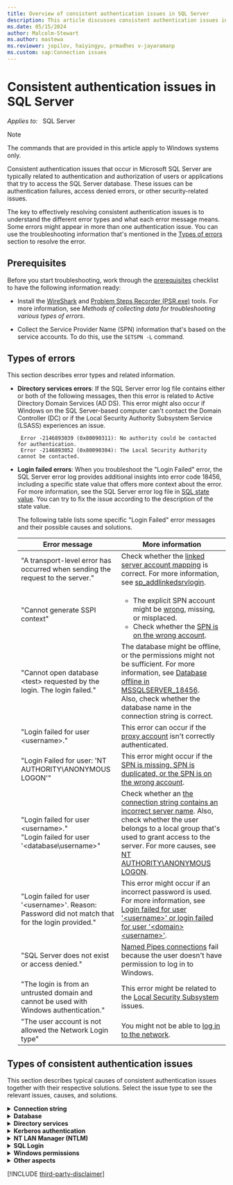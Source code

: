 ```yaml
---
title: Overview of consistent authentication issues in SQL Server
description: This article discusses consistent authentication issues in SQL Server, related error messages, and solutions to troubleshoot various issues.
ms.date: 05/15/2024
author: Malcolm-Stewart
ms.author: mastewa
ms.reviewer: jopilov, haiyingyu, prmadhes v-jayaramanp
ms.custom: sap:Connection issues
---
```


# Consistent authentication issues in SQL Server

_Applies to:_ &nbsp; SQL Server

> [!NOTE]
> The commands that are provided in this article apply to Windows systems only.

Consistent authentication issues that occur in Microsoft SQL Server are typically related to authentication and authorization of users or applications that try to access the SQL Server database. These issues can be authentication failures, access denied errors, or other security-related issues.

The key to effectively resolving consistent authentication issues is to understand the different error types and what each error message means. Some errors might appear in more than one authentication issue. You can use the troubleshooting information that's mentioned in the [Types of errors](#types-of-errors) section to resolve the error.

## Prerequisites

Before you start troubleshooting, work through the [prerequisites](../connect/resolve-connectivity-errors-checklist.md) checklist to have the following information ready:

- Install the [WireShark](https://www.wireshark.org/download.html) and [Problem Steps Recorder (PSR.exe)](/office/troubleshoot/settings/how-to-use-problem-steps-recorder) tools. For more information, see *Methods of collecting data for troubleshooting various types of errors*.

- Collect the Service Provider Name (SPN) information that's based on the service accounts. To do this, use the `SETSPN -L` command.

## Types of errors

This section describes error types and related information.

- **Directory services errors**: If the SQL Server error log file contains either or both of the following messages, then this error is related to Active Directory Domain Services (AD DS). This error might also occur if Windows on the SQL Server-based computer can't contact the Domain Controller (DC) or if the Local Security Authority Subsystem Service (LSASS) experiences an issue.

  ```output
   Error -2146893039 (0x80090311): No authority could be contacted for authentication.
   Error -2146893052 (0x80090304): The Local Security Authority cannot be contacted.
  ```

- **Login failed errors**: When you troubleshoot the "Login Failed" error, the SQL Server error log provides additional insights into error code 18456, including a specific state value that offers more context about the error. For more information, see the SQL Server error log file in [SQL state value](/sql/relational-databases/errors-events/mssqlserver-18456-database-engine-error#additional-error-information). You can try to fix the issue according to the description of the state value.

  The following table lists some specific "Login Failed" error messages and their possible causes and solutions.

  |Error message  |More information  |
  |---------|---------|
  |"A transport-level error has occurred when sending the request to the server."|Check whether the [linked server account mapping](linked-server-account-mapping-error.md) is correct. For more information, see [sp_addlinkedsrvlogin](/sql/relational-databases/system-stored-procedures/sp-addlinkedsrvlogin-transact-sql).|
  |"Cannot generate SSPI context" | <ul><li>The explicit SPN account might be [wrong](cannot-generate-sspi-context-error.md#fix-the-error-with-kerberos-configuration-manager-recommended), missing, or misplaced.</li><li>Check whether the [SPN is on the wrong account](cannot-generate-sspi-context-error.md#fix-the-error-with-kerberos-configuration-manager-recommended).</li></ul> |
  |"Cannot open database \<test\> requested by the login. The login failed."|The database might be offline, or the permissions might not be sufficient. For more information, see [Database offline in MSSQLSERVER_18456](/sql/relational-databases/errors-events/mssqlserver-18456-database-engine-error#login-failed-for-user-nt-authorityanonymous-logon).<br/> Also, check whether the database name in the connection string is correct.|
  |"Login failed for user \<username\>." | This error can occur if the [proxy account](../../integration-services/ssis-package-doesnt-run-when-called-job-step.md) isn't correctly authenticated.    |
  |"Login Failed for user: 'NT AUTHORITY\ANONYMOUS LOGON'"|This error might occur if the [SPN is missing, SPN is duplicated, or the SPN is on the wrong account](cannot-generate-sspi-context-error.md#fix-the-error-with-kerberos-configuration-manager-recommended).|
  |"Login failed for user \<username\>." </br> "Login failed for user '\<database\username\>"</br>    | Check whether an [the connection string contains an incorrect server name](/sql/relational-databases/errors-events/mssqlserver-18456-database-engine-error#login-failed-for-user-username-or-login-failed-for-user-domainusername). Also, check whether the user belongs to a local group that's used to grant access to the server. For more causes, see [NT AUTHORITY\ANONYMOUS LOGON](/sql/relational-databases/errors-events/mssqlserver-18456-database-engine-error#login-failed-for-user-nt-authorityanonymous-logon).    |
  |"Login failed for user '\<username\>'. Reason: Password did not match that for the login provided."|This error might occur if an incorrect password is used. For more information, see [Login failed for user '\<username\>' or login failed for user '\<domain>\<username>'](/sql/relational-databases/errors-events/mssqlserver-18456-database-engine-error#login-failed-for-user-nt-authorityanonymous-logon).|
  |"SQL Server does not exist or access denied."  | [Named Pipes connections](named-pipes-connection-fail-no-windows-permission.md) fail because the user doesn't have permission to log in to Windows.     |
  |"The login is from an untrusted domain and cannot be used with Windows authentication."|This error might be related to the [Local Security Subsystem](local-security-subsystem-errors.md) issues.|
  |"The user account is not allowed the Network Login type"|You might not be able to [log in to the network](network-login-disallowed.md).|

## Types of consistent authentication issues

This section describes typical causes of consistent authentication issues together with their respective solutions. Select the issue type to see the relevant issues, causes, and solutions.

<details>
<summary><b>Connection string</b></summary>

This section lists the issues that are related to configuration settings that are used by applications to connect to a database.

- **Explicit SPN is missing** - This issue occurs if the SPN isn't configured or registered correctly.

  **Solution:** To resolve this issue, see ["Cannot generate SSPI context" error when using Windows authentication to connect SQL Server](cannot-generate-sspi-context-error.md#fix-the-error-with-kerberos-configuration-manager-recommended).

- **Explicit misplaced SPN** - Refers to an SPN that was incorrectly associated with a particular service or account. 

  **Solution:** To resolve this issue, see [Explicit misplaced SPN](explicit-spn-is-misplaced.md).

- **Explicit SPN is duplicated** - This issue occurs if an SPN is duplicated because it's registered more than one time.

  **Solution:** To resolve this issue, see ["Cannot generate SSPI context" error when using Windows authentication to connect SQL Server](cannot-generate-sspi-context-error.md#fix-the-error-with-kerberos-configuration-manager-recommended).

- **Incorrect server name in connection string** - This issue occurs if the specified server name is incorrect or can't be found.

  **Solution:** To resolve this issue, see [MSSQLSERVER_18456](/sql/relational-databases/errors-events/mssqlserver-18456-database-engine-error#login-failed-for-user-username-or-login-failed-for-user-domainusername).

- **Wrong database name in connection string** - This issue occurs if the database name that's provided for authentication is incorrect.

  **Solution:** Check whether the name is spelled correctly. For more information, see [MSSQLSERVER_4064](/sql/relational-databases/errors-events/mssqlserver-4064-database-engine-error#fix-the-issue).

- **Wrong explicit SPN account** - This issue might occur if the SPN is associated with the wrong account in AD DS. 

  **Solution:** To resolve this issue, see [Cannot generate SSPI context error](cannot-generate-sspi-context-error.md).

</details>

<details>
<summary><b>Database</b></summary>

This section lists the issues that are specific to various aspects of SQL Server:

- **Database is offline** - Refers to a scenario in which a SQL Server database tries to reconnect to a SQL Server instance that's configured for Windows Authentication mode.

  **Solution:** For more information, see [MSSQLSERVER_18456](/sql/relational-databases/errors-events/mssqlserver-18456-database-engine-error#login-failed-for-user-username-or-login-failed-for-user-domainusername).
  
- **Database permissions** - Refers to enabling or restricting access to a SQL Server database.

  **Solution:** For more information, see [MSSQLSERVER_18456](/sql/relational-databases/errors-events/mssqlserver-18456-database-engine-error#login-failed-for-user-username-or-login-failed-for-user-domainusername).
  
- **Linked server connectivity errors in SQL Server** - You experience an authentication process issue that affects linked servers in the context of SQL Server.

  **Solution:** To resolve this issue, see [Linked server connectivity errors in SQL Server](linked-server-account-mapping-error.md).

- **Metadata of the linked server is inconsistent** - Refers to an issue in which metadata of the linked server is inconsistent or doesn't match the expected metadata.

  A view or stored procedure queries the tables or views in the linked server but receives login failures even though a distributed `SELECT` statement that's copied from the procedure doesn't.

  This issue might occur if the view was created and then the linked server was re-created, or a remote table was modified without rebuilding the View.

  **Solution**: Refresh the metadata of the linked server by running the `sp_refreshview` stored procedure.

- **Proxy account doesn't have permissions** - A SQL Server Integration Service (SSIS) job that's run by SQL Agent might require permissions other than those that the SQL Agent service account can provide.

  **Solution:** To resolve this issue, see [SSIS package does not run when called from a SQL Server Agent job step](../../integration-services/ssis-package-doesnt-run-when-called-job-step.md).

- **Unable to log in to SQL Server database** - The inability to log in can cause failures in authentication.

  **Solution:** To resolve this issue, see [MSSQLSERVER_18456](/sql/relational-databases/errors-events/mssqlserver-18456-database-engine-error#login-failed-for-user-username-or-login-failed-for-user-domainusername).
  
</details>

<details><summary><b>Directory services</b></summary>

This section lists the issues that are related to directory services and servers.

- **An account is disabled** - You might experience this scenario if the user account was disabled by an administrator or by a user. In this case, you can't log in by using this account or you can't use this account to start a service. This might cause consistent authentication issues because it can prevent you from accessing resources or performing actions that require authentication.

  **Solution:** A domain administrator can fix this by re-enabling the account. When an account is disabled, it's usually because either a user tried to log in with the wrong password too many times or because an application or service is trying to use an old password.

- **An account isn't in the group** - This issue might occur if a user is trying to access a resource that's restricted to a specific group.

  **Solution:** Check the SQL logins to enumerate allowed groups and make sure that the user belongs to one of the groups.

- **Account migration failed** - If old user accounts can't connect to the server but newly created accounts can, account migration might not be correct. This issue is related to AD DS.

  **Solution:** For more information, see [Transfer logins and passwords between instances of SQL Server](../security/transfer-logins-passwords-between-instances.md).

- **Domain Controller is offline** - Refers to an issue where the domain controller isn't accessible.

  **Solution:** Use the `nltest` command to force the computer to switch to another domain controller. For more information, see [Active Directory replication Event ID 2087: DNS lookup failure caused replication to fail](../../../windows-server/identity/active-directory-replication-event-id-2087.md).

- **Firewall blocks the Domain Controller** - You might experience issues when you manage the user's access to resources.

  **Solution:** Make sure that the domain controller is accessible from the client or the server. To do this, use the `nltest /SC_QUERY:CONTOSO` command.

- **Login is from an untrusted domain** - This issue is related to the trust level between domains. You might see the following error message: "Login failed. The login is from an untrusted domain and cannot be used with Windows authentication. (18452)."

  [Error 18452](/sql/relational-databases/errors-events/mssqlserver-18452-database-engine-error) indicates that the login uses Windows Authentication but the login is an unrecognized Windows principal. An unrecognized Windows principal indicates that the login can't be verified by Windows. This might occur because the Windows login is from an untrusted domain. The trust level between domains might cause failures in account authentication or the visibility of Service Provider Name (SPN)s.

  **Solution:** To resolve this issue, see [MSSQLSERVER_18452](/sql/relational-databases/errors-events/mssqlserver-18452-database-engine-error#user-action).

- **No permissions for cross-domain groups** - Users from the [remote domain should belong to a group](../../../windows-server/windows-security/trust-between-windows-ad-domain-not-work-correctly.md) in the SQL Server domain. There might be a problem if you try to use a domain local group to connect to a SQL Server instance from another domain.

  **Solution:** If the domains lack proper trust, adding the users in a group in the remote domain might prevent the server from enumerating the group's membership.

- **Selective authentication is disabled** - Refers to a feature of domain trusts that allows the domain administrator to limit which users have access to resources in the remote domain. If selective authentication isn't enabled, all users in the trusted domain can get access to the remote domain.

  **Solution:** To resolve this issue, enable selective authentication to make sure that the users aren't allowed to authenticate in the remote domain.

</details>

<details><summary><b>Kerberos authentication</b></summary>

This section lists the issues that are related to the Kerberos authentication:

- **An incorrect DNS suffix is appended to the NetBIOS name** - This issue might occur if you use only the NetBIOS name (for example, SQLPROD01) instead of the fully qualified domain name (FQDN) (for example, SQLPROD01.CONTOSO.COM). When this occurs, the wrong DNS suffix might be appended.

  **Solution:** Check the network settings for the default suffixes to make sure that they're correct, or use the FQDN to avoid issues.

- **Clock skew is too high** - This issue might occur if multiple devices on a network aren't synchronized. For the Kerberos authentication to work, the clocks between devices can't be turned off for more than five minutes or consistent authentication failures might occur.

  **Solution:** Set up the computers to regularly synchronize their clocks with a central time service.

- **Delegating sensitive accounts to other services** - Some accounts might be marked as `Sensitive` in AD DS. These accounts can't be delegated to another service in a double-hop scenario. Sensitive accounts are critical to providing security, but they can affect authentication.

  **Solution:** To resolve this issue, see [Login failed for user NT AUTHORITY\ANONYMOUS LOGON](/sql/relational-databases/errors-events/mssqlserver-18456-database-engine-error#login-failed-for-user-nt-authorityanonymous-logon).

- **Delegating to a file share** - Refers to a situation in which a user or application delegates its credentials to access a file share. Without appropriate constraints, delegating credentials to a file share might create security risks.

  **Solution:** To resolve this kind of issue, make sure that you use [constrained delegation](https://techcommunity.microsoft.com/t5/sql-server-support-blog/bulk-insert-and-kerberos/ba-p/317304).

- **Disjoint DNS namespace** - Refers to a consistent authentication issue that might occur if the DNS suffix doesn't match between the domain member and DNS. You might experience authentication issues if you use a disjoint namespace. If the organizational hierarchy in AD DS and in DNS don't match, the wrong SPN might be generated if you use the NETBIOS name in the database application connection string. In this situation, the SPN isn't found, and New Technology LAN Manager (NTLM) credentials are used instead of Kerberos credentials.

  **Solution:** To mitigate the issue, use the FQDN of the server or specify the SPN name in the connection string. For information about FQDN, see [Computer Naming](/windows-server/identity/ad-ds/plan/computer-naming).

- **Duplicate SPN** - Refers to a situation in which two or more SPNs are identical within a domain. SPNs are used to uniquely identify services that are running on servers in a Windows domain. Duplicate SPNs can cause authentication issues.

  **Solution:** To resolve this issue, see [Fix the error with Kerberos Configuration Manager (Recommended)](cannot-generate-sspi-context-error.md#fix-the-error-with-kerberos-configuration-manager-recommended).

- **Enable HTTP ports on SPNs** - Typically, HTTP SPNs don't use port numbers (for example, `http/web01.contoso.com`).

  **Solution:** To resolve this issue, you can enable this by using the policy on the clients. The SPN would then have to be in the `http/web01.contoso.com:88` format in order to enable Kerberos to function correctly. Otherwise, NTLM credentials are used.

  NTLM credentials aren't recommended because they might make it difficult to diagnose the issue. Also, this situation might generate excessive administrative overhead.

- **Expired tickets** - Refers to Kerberos tickets. Using expired Kerberos tickets can cause authentication issues.

  **Solution:** To resolve this issue, see [Expired tickets](expired-tickets-issue.md).

- **HOSTS file is incorrect** - The HOSTS file can disrupt DNS lookups and might generate an unexpected SPN name. This situation causes NTLM credentials to be used. If an unexpected IP address is in the HOSTS file, the SPN that's generated might not match the back-end server that's pointed to.

  **Solution:** Review the HOSTS file and remove the entries for your server. Hosts file entries are shown in SQLCHECK report.

- **Issue with per-service security identifier (SID) permissions** - Per-service-SID is a security feature of SQL Server that limits local connections to use NTLM and not Kerberos as the authentication method. The service can make a single hop to another server by using NTLM credentials, but it can't be delegated further without using the constrained delegation. For more information, see [Login failed for user NT AUTHORITY\ANONYMOUS LOGON](/sql/relational-databases/errors-events/mssqlserver-18456-database-engine-error#login-failed-for-user-nt-authorityanonymous-logon).

  **Solution:** To resolve this issue, the domain administrator needs to set up constrained delegation.

- **Kernel-mode authentication** - The SPN on the App Pool account is typically required for web servers. However, when Kernel-mode authentication is used, the computer's HOST SPN is used for authentication. This action takes place in the kernel. This setting might be used if the server hosts many different websites that use the same host header URL, different App Pool accounts, and [Windows Authentication](/iis/configuration/system.webserver/security/authentication/).

  **Solution:** Remove the HTTP SPNs if Kernel-mode authentication is enabled.

- **Limit delegation rights to Access or Excel** - The Joint Engine Technology (JET) and Access Connectivity Engine (ACE) providers are similar to any of the file systems.

  **Solution:** You must use constrained delegation to enable SQL Server to read files that are located on another computer. In general, the ACE provider shouldn't be used in a linked server because this is explicitly not supported. The JET provider is deprecated and is available on 32-bit computers only.

- **Missing SPN** - This scenario might occur if an SPN that's related to a SQL Sever instance is absent. 

  **Solution:** For more information, see [Fix the error with Kerberos Configuration Manager (Recommended)](cannot-generate-sspi-context-error.md#fix-the-error-with-kerberos-configuration-manager-recommended).

- **Not a constrained target** - If constrained delegation is enabled for a particular service account, Kerberos will fail if the target server's SPN isn't on the list of targets of constrained delegation.
  
  **Solution:** To resolve this issue, a domain administrator must add the target server's SPN to the target SPNs of the mid-tier service account.

- **NTLM and constrained delegation** - If the target is a file share, the delegation type of the mid-tier service account must be **Constrained-Any** and not **Constrained-Kerberos**. If the delegation type is set to **Constrained-Kerberos**, the mid-tier account can allocate only to specific services, but **Constrained-Any** allows the service account to delegate to any service.

  **Solution:** To resolve this issue, see [Login failed for user NT AUTHORITY\ANONYMOUS LOGON](/sql/relational-databases/errors-events/mssqlserver-18456-database-engine-error#login-failed-for-user-nt-authorityanonymous-logon).

- **Service account cannot be trusted for delegation in AD** - In a double-hop scenario, the service account of the mid-tier service must be trusted for delegation in AD DS. If the service account isn't trusted for delegation, Kerberos authentication can fail.

  **Solution:** If you're an administrator, enable the **Trusted for delegation** option.

- **Some legacy providers don't support Kerberos over Named Pipes** - The legacy OLE DB provider (SQLOLEDB) and ODBC provider (SQL Server) that are bundled with Windows don't offer support for Kerberos authentication over Named Pipes. Instead, they support only NTLM authentication.

  **Solution:** Use a TCP connection to allow Kerberos authentication. You can also use a newer driver, example,  MSOLEDBSQL or ODBC Driver 17. But TCP is still preferred over Named Pipes, regardless of version of the driver.

- **SPN is associated with a wrong account** - This issue might occur if an SPN is associated with the wrong account in AD DS. For more information, see [Fix the error with Kerberos Configuration Manager (Recommended)](cannot-generate-sspi-context-error.md#fix-the-error-with-kerberos-configuration-manager-recommended).

   You might receive an error message if your SPN is configured on the wrong account in AD DS.

   **Solution:** To resolve the error, follow these steps:

    1. Use `SETSPN -Q spnName` to locate the SPN and its current account.
    1. Use `SETSPN -D` to delete the existing SPNs.
    1. Use the `SETSPN -S` to migrate the SPN to the correct account.

- **SQL Alias might not function correctly** - A SQL Server alias might cause an unexpected SPN to be generated. This causes NTLM credentials to fail if the SPN isn't found, or an SSPI failure if it inadvertently matches the SPN of another server.

  **Solution:** SQL Aliases are shown in the SQLCHECK report. To resolve the issue, identify and correct any incorrect or misconfigured SQL aliases so that they point to the correct SQL Server.

- **User belongs to many groups** - If a user belongs to multiple groups, authentication issues might occur in Kerberos. If you use Kerberos over UDP, the entire security token must fit within a single packet. Users who belong to many groups have a larger security token than users who belong to fewer groups.

  **Solution:** If you use Kerberos over TCP, you can increase the [`MaxTokenSize`] setting. For more information, see [MaxTokenSize and Kerberos Token Bloat](/archive/blogs/shanecothran/maxtokensize-and-kerberos-token-bloat).

- **Use website host header** - The HTTP Host header plays a very important role in the HTTP protocol for accessing web pages.

  **Solution:** If the website has a host header name, the HOSTS SPN can't be used. An explicit HTTP SPN must be used. If the website doesn't have a host header name, NTLM is used. NTLM can't be delegated to a back-end SQL Server instance or other service.

</details>

<details><summary><b>NT LAN Manager (NTLM)</b></summary>

This section lists issues that are specific to NTLM (NT LAN Manager):

- **Access is denied for NTLM peer logins** - Refers to an issue that are related to NTLM peer logins.

  **Solution:** When communicating between computers that are in either workstations or domains that don't trust each other, you can set up identical accounts on both computers and use NTLM peer authentication.
  
  Logins work only if both the user account and the password match on both computers. NTLM authentication might be disabled or not supported on either the client or server side. This situation might cause authentication failures. For more information, see [MSSQLSERVER_18456](/sql/relational-databases/errors-events/mssqlserver-18456-database-engine-error#login-failed-for-user-nt-authorityanonymous-logon).

- **Double hop scenarios on multiple computers** - A double-hop process will fail if NTLM credentials are used. Kerberos credentials are required.

  **Solution:** To resolve this issue, see [Login failed for user NT AUTHORITY\ANONYMOUS LOGON](/sql/relational-databases/errors-events/mssqlserver-18456-database-engine-error#login-failed-for-user-nt-authorityanonymous-logon).

- **Loopback protection isn't set correctly** - Loopback protect is designed to prohibit applications from calling other services on the same computer. If loopback protect isn't configured correctly, or if there's any malfunction, this situation can indirectly cause authentication issues.

  **Solution:** To resolve this issue, see [MSSQLSERVER_18456](/sql/relational-databases/errors-events/mssqlserver-18456-database-engine-error#login-failed-for-user-nt-authorityanonymous-logon).

- **Loopback protection fails when you connect to the Always-on listener** - This issue is related to loopback protection. When you connect to the Always-On Listener from the primary node, the connection uses NTLM authentication.

  **Solution:** For more information, see [MSSQLSERVER_18456](/sql/relational-databases/errors-events/mssqlserver-18456-database-engine-error#login-failed-for-user-nt-authorityanonymous-logon).

- **Issue that affects LANMAN compatibility level** - The LAN Manager (LANMAN) authentication issue usually occurs if a mismatch exists in the authentication protocols that are used by older (pre-Windows Server 2008) and newer computers. When you set the compatibility level to 5, NTLMv2 isn't allowed.

  **Solution:** Switching to Kerberos avoids this issue because Kerberos is more secure. For more information, see [Login failed for user NT AUTHORITY\ANONYMOUS LOGON](/sql/relational-databases/errors-events/mssqlserver-18456-database-engine-error#login-failed-for-user-nt-authorityanonymous-logon).

</details>

<details><summary><b>SQL Login</b></summary>

This section lists issues that are related to authentication credentials:

- **Bad password** - Refers to a login-related issue.

  **Solution:** To resolve this issue, see [MSSQLSERVER_18456](/sql/relational-databases/errors-events/mssqlserver-18456-database-engine-error#login-failed-for-user-username-or-login-failed-for-user-domainusername).
  
- **Invalid username** - Refers to a login-related issue.

  **Solution:** To resolve this issue, see [MSSQLSERVER_18456](/sql/relational-databases/errors-events/mssqlserver-18456-database-engine-error#login-failed-for-user-username-or-login-failed-for-user-domainusername).
  
- **SQL Server logins are not enabled** - Refers to a scenario in which you try to connect to a Microsoft SQL Server instance by using SQL Server authentication, but the login that's associated with the account is disabled.

  **Solution:** To resolve this issue, see [MSSQLSERVER_18456](/sql/relational-databases/errors-events/mssqlserver-18456-database-engine-error#login-failed-for-user-nt-authorityanonymous-logon).
  
- **Named Pipes connections fail because the user doesn't have permission to log in to Windows** - Refers to a permissions issue in Windows.

  **Solution:** To resolve this issue, see [Named Pipes connections issue in SQL Server](named-pipes-connection-fail-no-windows-permission.md).

</details>

<details><summary><b>Windows permissions</b></summary>

This section lists issues that are specific to Windows permissions or policy settings:

- **Access is granted through local groups** - If the user doesn't belong to a local group that's used to grant access to the server, the provider displays the "Login failed for user 'contoso/user1'" error message.

  **Solution:** The database administrator can check this situation by examining the **Security** > **Logins** folder in SQL Server Management Studio (SSMS). If the database is a contained database, check under `databasename`. For more information, see [Login failed for user '\<username\>' or login failed for user '\<domain\>\\<username\>'](/sql/relational-databases/errors-events/mssqlserver-18456-database-engine-error#login-failed-for-user-nt-authorityanonymous-logon).

- **Credential guard is enabled** - This scenario indicates that the Credential Guard feature is enabled on a Windows system and is used to create a secure environment to store sensitive information. However, in certain situations, this feature might cause authentication issues.

  **Solution:** To resove this issue, ask a domain administrator to set up constrained delegation. For more information, see [Considerations and known issues when using Credential Guard](/windows/security/identity-protection/credential-guard/considerations-known-issues).

- **Local security subsystem errors** - When you experience local security subsystem errors, particularly those that are linked to LSASS becoming unresponsive, it might indicate underlying issues that affect authentication.

  **Solution:** To resolve these errors, see [Local security subsystem errors in SQL Server](local-security-subsystem-errors.md).

- **Network login disallowed** - This scenario occurs when you try to log in to a network but your login request is denied for certain reasons.

  **Solution:** To resolve this issue, see [User doesn't have permissions to log in to the network](network-login-disallowed.md).

- **Only administrators can log in** - This issue occurs if the security log on a computer is full and doesn't have sufficient space to fill events. The security feature, **[CrashOnAuditFail](/previous-versions/windows/it-pro/windows-2000-server/cc963220(v=technet.10))**, is used by system administrators to check all security events. The valid values for `CrashOnAuditFail` are *0*, *1*, and *2*. If the key for `CrashOnAuditFail` is set to *2*, this means that the security log is full and the "Only Admins can login" error message is shown.

   **Solution:** To resolve this issue, follow these steps:

   1. Start Registry editor.
   1. Locate and check the `HKEY_LOCAL_MACHINE\SYSTEM\CurrentControlSet\Control\Lsa!crashonauditfail` subkey to see whether the value is set to *2*. This value indicates that the security log requires manual clearing.
   1. Set the value to *0*, and then restart the server. You might also want to change the security log to enable events to roll over. For more information about how the setting affects all services such as SQL, IIS, file share, and login, see [Users cannot access Web sites when the security event log is full](../../../developer/webapps/iis/general/users-cannot-access-web-sites-when-log-full.md).

    > [!NOTE]
    > This issue affects only integrated logins. A Named Pipes connection will also be affected in a SQL Server login because Named Pipes first logs in to Windows Admin Pipe before it connects to SQL Server.

- **Service account is not trusted for delegation** - This kind of issue usually occurs if a service account isn't allowed to assign credentials to other servers. This issue can affect services that require delegation.

  **Solution:** If a delegation scenario isn't enabled, check the SQL Server *secpol.msc* to determine whether the SQL Server service account is listed under the **Local Policies > User Rights Assignment > Impersonate a client after authentication** security policy settings. For more information, see [Enable computer and user accounts to be trusted for delegation](/windows/security/threat-protection/security-policy-settings/enable-computer-and-user-accounts-to-be-trusted-for-delegation).

- **Windows user profile can't be loaded in SQL Server** - Refers to the Windows user profile issue.

  **Solution:** For more information about how to troubleshoot corrupted user profiles, see [Windows user profile can't be loaded in SQL Server](corrupt-user-profile.md).

</details>

<details><summary><b>Other aspects</b></summary>

This section lists issues that are related to the authentication and access control within a web environment:

- **Integrated authentication isn't enabled** - Refers to a configuration issue in which Integrated Windows Authentication (IWA) is not configured correctly.

  **Solution:** To resolve this issue, make sure that the **Integrated Windows Authentication** option is enabled in **Internet Options** settings.

- **IIS Authentication isn't allowed** - This issue occurs because of misconfigurations in IIS. The authentication settings that are defined in the Web.config file of the web application might conflict with the settings that are configured in IIS. This situation can cause authentication issues.

  **Solution:** To resolve this issue, configure the website to enable Windows Authentication and set the `<identity impersonate="true"/>` value in the *Web.config* file.

- **Wrong Internet zone** - This issue might occur if you try to access a website that isn't in the correct Internet zone in Internet Explorer. The credentials won't work if the website is in the local Intranet zone.

  **Solution:** Add the web server to IE's local intranet zone.
</details>

[!INCLUDE [third-party-disclaimer](../../../includes/third-party-disclaimer.md)]
